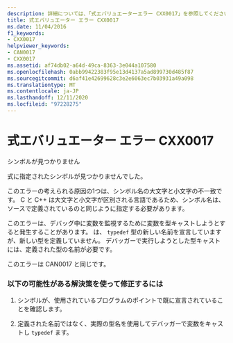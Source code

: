 ```yaml
---
description: 詳細については、「式エバリュエーターエラー CXX0017」を参照してください。
title: 式エバリュエーター エラー CXX0017
ms.date: 11/04/2016
f1_keywords:
- CXX0017
helpviewer_keywords:
- CAN0017
- CXX0017
ms.assetid: af74db02-a64d-49ca-8363-3e044a107580
ms.openlocfilehash: 0abb99422383f95e13d4137a5ad899730d485f87
ms.sourcegitcommit: d6af41e42699628c3e2e6063ec7b03931a49a098
ms.translationtype: MT
ms.contentlocale: ja-JP
ms.lasthandoff: 12/11/2020
ms.locfileid: "97228275"
---
```

# <a name="expression-evaluator-error-cxx0017"></a>式エバリュエーター エラー CXX0017

シンボルが見つかりません

式に指定されたシンボルが見つかりませんでした。

このエラーの考えられる原因の1つは、シンボル名の大文字と小文字の不一致です。 C と C++ は大文字と小文字が区別される言語であるため、シンボル名は、ソースで定義されているのと同じように指定する必要があります。

このエラーは、デバッグ中に変数を監視するために変数を型キャストしようとすると発生することがあります。 は、 `typedef` 型の新しい名前を宣言していますが、新しい型を定義していません。 デバッガーで実行しようとした型キャストには、定義された型の名前が必要です。

このエラーは CAN0017 と同じです。

### <a name="to-fix-by-using-the-following-possible-solutions"></a>以下の可能性がある解決策を使って修正するには

1. シンボルが、使用されているプログラムのポイントで既に宣言されていることを確認します。

1. 定義された名前ではなく、実際の型名を使用してデバッガーで変数をキャストし `typedef` ます。
